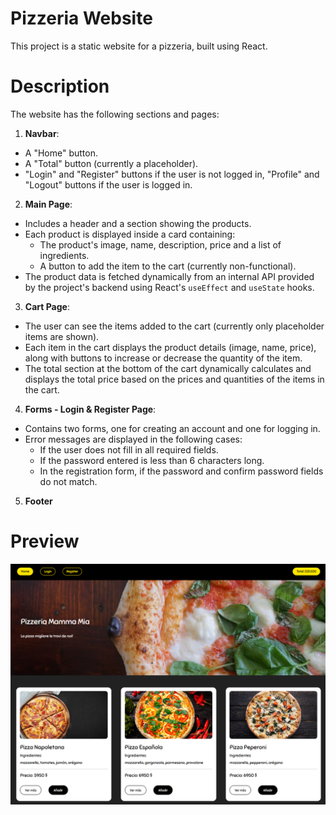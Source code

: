 # Pizzeria Website
This project is a static website for a pizzeria, built using React.

# Description
The website has the following sections and pages:

1) **Navbar**:
  - A "Home" button.
  - A "Total" button (currently a placeholder).
  - "Login" and "Register" buttons if the user is not logged in, "Profile" and "Logout" buttons if the user is logged in.

2) **Main Page**:
- Includes a header and a section showing the products.
- Each product is displayed inside a card containing:
  - The product's image, name, description, price and a list of ingredients.
  - A button to add the item to the cart (currently non-functional).
- The product data is fetched dynamically from an internal API provided by the project's backend using React's `useEffect` and `useState` hooks.

3) **Cart Page**:
- The user can see the items added to the cart (currently only placeholder items are shown).
- Each item in the cart displays the product details (image, name, price), along with buttons to increase or decrease the quantity of the item.
- The total section at the bottom of the cart dynamically calculates and displays the total price based on the prices and quantities of the items in the cart.

4) **Forms - Login & Register Page**:
- Contains two forms, one for creating an account and one for logging in.
- Error messages are displayed in the following cases:
   - If the user does not fill in all required fields.
   - If the password entered is less than 6 characters long.
   - In the registration form, if the password and confirm password fields do not match.

5) **Footer**

# Preview

![Website Preview](./frontend/src/assets/img/preview.png)